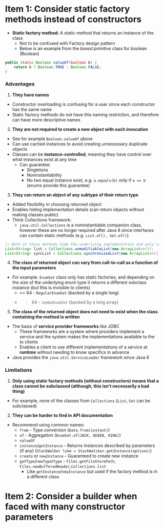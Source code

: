 # Item 1: Consider static factory methods instead of constructors
- **Static factory method**: A static method that returns an instance of the class
	- Not to be confused with Factory design pattern
	- Below is an example from the *boxed primitive* class for boolean (Boolean)
```java
public static Boolean valueOf(boolean b) {
	return b ? Boolean.TRUE : Boolean.FALSE;
}
```

### Advantages
1. **They have names**
- Constructor overloading is confusing for a user since each constructor has the same name
- Static factory methods do not have this naming restriction, and therefore can have more descriptive names

2. **They are not required to create a new object with each invocation**
- See for example `Boolean.valueOf` above
- Can use cached instances to avoid creating unnecessary duplicate objects
- Classes can be **instance-controlled**, meaning they have control over what instances exist at any time
	- Can guarantee:
		- Singletons
		- Noninstantiability 
		- No two equal instance exist, e.g. `a.equals(b)` only if `a == b` (enums provide this guarantee)

3. **They can return an object of any subtype of their return type**
- Added flexibility in choosing returned object
- Enables hiding implementation details (can return objects without making classes public)
- Think Collections framework:
	- `java.util.Collections` is a noninstantiable companion class, however these are no longer required after Java 8 since interfaces can contain static methods (e.g. `List.of(), Set.of()`)
```java
// Both of these methods hide the underlying implementation and only return a List Type
List<String> list = Collections.unmodifiableList(new ArrayList<>());
List<String> syncList = Collections.synchronizedList(new ArrayList<>());
```

4. **The class of returned object can vary from call-to-call as a function of the input parameters**
- For example. `EnumSet` class only has static factories, and depending on the size of the underlying enum type it returns a different subclass instance (but this is invisible to clients)
	- <= 64 - `RegularEnumSet` (backed by a single long)
	- > 64 - `JumboEnumSet` (backed by a long array)

5. **The class of the returned object does not need to exist when the class containing the method is written**
- The basis of **service provider frameworks** like JDBC
	- These frameworks are a system where providers implement a service and the system makes the implementations available to the to clients
	- Enables a client to use different implementations of a service at **runtime** without needing to know specifics in advance
- Java provides the `java.util.ServiceLoader` framework since Java 6

### Limitations
1. **Only using static factory methods (without constructors) means that a class cannot be subclassed (although, this isn't necessarily a bad thing)**
- For example, none of the classes from `Collections` (`List`, `Set` can be subclassed)

2. **They can be harder to find in API documentation**
- Recommend using common names:
	- `from` - Type conversion (`Date.from(instant)`)
	- `of` - Aggregation (`EnumSet.of(JACK, QUEEN, KING)`)
	- `valueOf`
	- `instance`/`getInstance` - Returns instances described by parameters (if any) (`StackWalker luke = StackWalcker.getInstance(options)`)
	- `create` or `newInstance` - Guaranteed to create new instance
	- `getType`/`newType`/`type` - `Files.getFileStorePath`, `Files.newBufferedReader`,`Collections.list`
		- Like `getInstance`/`newInstance` but used if the factory method is in a different class
# Item 2: Consider a builder when faced with many constructor parameters
